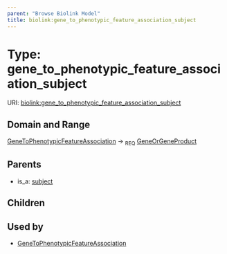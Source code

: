 ```yaml
---
parent: "Browse Biolink Model"
title: biolink:gene_to_phenotypic_feature_association_subject
---
```


# Type: gene_to_phenotypic_feature_association_subject




URI: [biolink:gene_to_phenotypic_feature_association_subject](https://w3id.org/biolink/vocab/gene_to_phenotypic_feature_association_subject)



## Domain and Range

[GeneToPhenotypicFeatureAssociation](GeneToPhenotypicFeatureAssociation.md) ->  <sub>REQ</sub> [GeneOrGeneProduct](GeneOrGeneProduct.md)

## Parents

 *  is_a: [subject](subject.md)

## Children


## Used by

 * [GeneToPhenotypicFeatureAssociation](GeneToPhenotypicFeatureAssociation.md)

